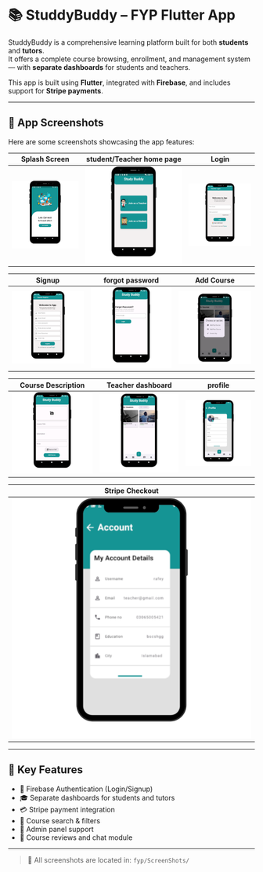 # 📚 StuddyBuddy – FYP Flutter App

StuddyBuddy is a comprehensive learning platform built for both **students** and **tutors**.  
It offers a complete course browsing, enrollment, and management system — with **separate dashboards** for students and teachers.

This app is built using **Flutter**, integrated with **Firebase**, and includes support for **Stripe payments**.

---

## 📸 App Screenshots

Here are some screenshots showcasing the app features:

 

| Splash Screen | student/Teacher home page |         Login |
|---------------|---------------------------|---------------|
| ![1](ScreenShots/1.PNG) | ![2](ScreenShots/2.PNG) | ![3](ScreenShots/3.PNG) |

 

| Signup         | forgot password | Add Course |
|----------------|-----------------|------------|
| ![4](ScreenShots/4.PNG) | ![5](ScreenShots/5.PNG) | ![6](ScreenShots/6.PNG) |

 

| Course Description | Teacher dashboard | profile |
|--------------------|-------------------|---------|
| ![7](ScreenShots/7.PNG) | ![8](ScreenShots/8.PNG) | ![9](ScreenShots/9.PNG) |

 

| Stripe Checkout |
|-----------------|
| ![10](ScreenShots/10.png) |

---

## 🧠 Key Features

- 🔐 Firebase Authentication (Login/Signup)
- 🎓 Separate dashboards for students and tutors
- 💳 Stripe payment integration
- 🔎 Course search & filters
- 🧾 Admin panel support
- 💬 Course reviews and chat module

---

> 📁 All screenshots are located in: `fyp/ScreenShots/`
